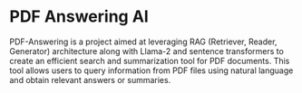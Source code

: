# PDF Answering AI

PDF-Answering is a project aimed at leveraging RAG (Retriever, Reader, Generator) architecture along with Llama-2 and sentence transformers to create an efficient search and summarization tool for PDF documents. This tool allows users to query information from PDF files using natural language and obtain relevant answers or summaries.
